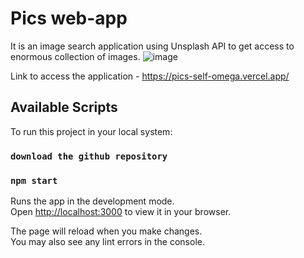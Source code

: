 # Pics web-app

It is an image search application using Unsplash API to get access to enormous collection of images. 
![image](https://github.com/yash-g101/pics/assets/85841043/55292ae5-a9f0-414a-b25f-d251fba5e9be)

Link to access the application - https://pics-self-omega.vercel.app/

## Available Scripts

To run this project in your local system:
### `download the github repository`
### `npm start`

Runs the app in the development mode.\
Open [http://localhost:3000](http://localhost:3000) to view it in your browser.

The page will reload when you make changes.\
You may also see any lint errors in the console.
